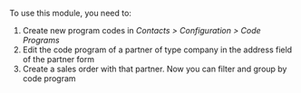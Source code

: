 To use this module, you need to:

1. Create new program codes in *Contacts \> Configuration \> Code Programs*
2. Edit the code program of a partner of type company in the address field of the partner form
3. Create a sales order with that partner. Now you can filter and group by code program
